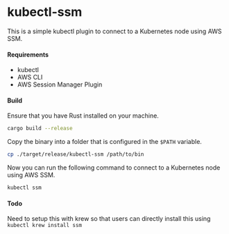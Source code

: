 # kubectl-ssm
This is a simple kubectl plugin to connect to a Kubernetes node using AWS SSM.


#### Requirements
- kubectl
- AWS CLI
- AWS Session Manager Plugin

#### Build
Ensure that you have Rust installed on your machine.

```bash
cargo build --release
```

Copy the binary into a folder that is configured in the `$PATH` variable.

```bash
cp ./target/release/kubectl-ssm /path/to/bin
```

Now you can run the following command to connect to a Kubernetes node using AWS SSM.

```bash
kubectl ssm
```

#### Todo
Need to setup this with krew so that users can directly install this using `kubectl krew install ssm`